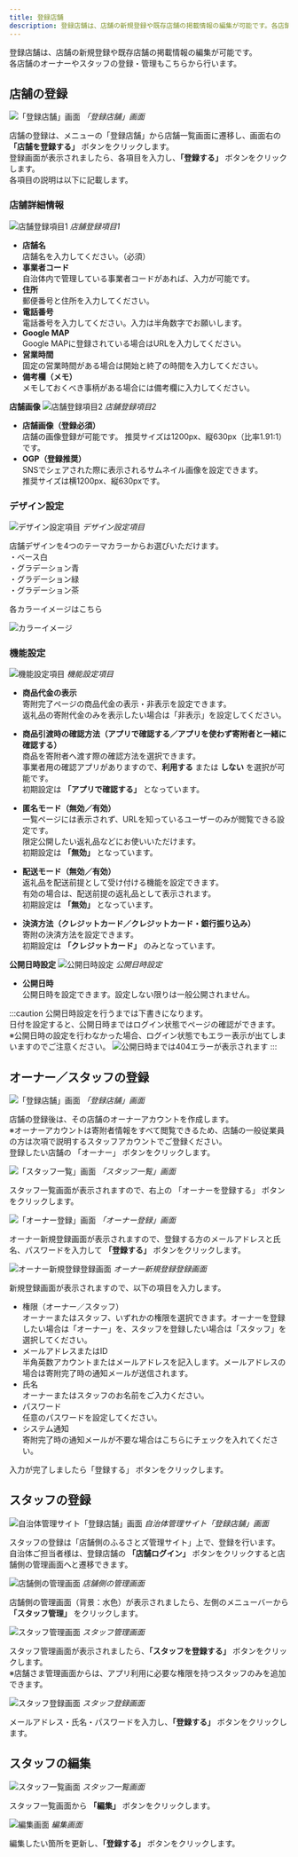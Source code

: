 ```yaml
---
title: 登録店舗
description: 登録店舗は、店舗の新規登録や既存店舗の掲載情報の編集が可能です。各店舗のオーナーやスタッフの登録・管理もこちらから行います。
---
```


登録店舗は、店舗の新規登録や既存店舗の掲載情報の編集が可能です。  
各店舗のオーナーやスタッフの登録・管理もこちらから行います。

## 店舗の登録
![「登録店舗」画面](../../../assets/images/lg_shop_01.png)
*「登録店舗」画面*

店舗の登録は、メニューの「登録店舗」から店舗一覧画面に遷移し、画面右の **「店舗を登録する」** ボタンをクリックします。  
登録画面が表示されましたら、各項目を入力し、**「登録する」** ボタンをクリックします。  
各項目の説明は以下に記載します。

### 店舗詳細情報

![店舗登録項目1](../../../assets/images/lg_shop_02.png)
*店舗登録項目1*

- **店舗名**  
店舗名を入力してください。（必須）
- **事業者コード**  
自治体内で管理している事業者コードがあれば、入力が可能です。
- **住所**  
郵便番号と住所を入力してください。
- **電話番号**  
電話番号を入力してください。入力は半角数字でお願いします。
- **Google MAP**  
Google MAPに登録されている場合はURLを入力してください。
- **営業時間**  
固定の営業時間がある場合は開始と終了の時間を入力してください。
- **備考欄（メモ）**  
メモしておくべき事柄がある場合には備考欄に入力してください。

**店舗画像**
![店舗登録項目2](../../../assets/images/lg_shop_03.png)
*店舗登録項目2*

- **店舗画像（登録必須）**  
店舗の画像登録が可能です。 
推奨サイズは1200px、縦630px（比率1.91:1）です。
- **OGP（登録推奨）**  
SNSでシェアされた際に表示されるサムネイル画像を設定できます。  
推奨サイズは横1200px、縦630pxです。

### デザイン設定
![デザイン設定項目](../../../assets/images/lg_shop_25.png)
*デザイン設定項目*

店舗デザインを4つのテーマカラーからお選びいただけます。  
・ベース白  
・グラデーション青  
・グラデーション緑  
・グラデーション茶  

各カラーイメージはこちら  

![カラーイメージ](../../../assets/images/lg_shop_26.png)


### 機能設定
![機能設定項目](../../../assets/images/lg_shop_04.png)
*機能設定項目*

- **商品代金の表示**  
寄附完了ページの商品代金の表示・非表示を設定できます。  
返礼品の寄附代金のみを表示したい場合は「非表示」を設定してください。

- **商品引渡時の確認方法（アプリで確認する／アプリを使わず寄附者と一緒に確認する）**  
商品を寄附者へ渡す際の確認方法を選択できます。  
事業者用の確認アプリがありますので、**利用する** または **しない** を選択が可能です。  
初期設定は **「アプリで確認する」** となっています。

- **匿名モード（無効／有効）**  
一覧ページには表示されず、URLを知っているユーザーのみが閲覧できる設定です。  
限定公開したい返礼品などにお使いいただけます。  
初期設定は **「無効」** となっています。

- **配送モード（無効／有効）**  
返礼品を配送前提として受け付ける機能を設定できます。  
有効の場合は、配送前提の返礼品として表示されます。  
初期設定は **「無効」** となっています。

- **決済方法（クレジットカード／クレジットカード・銀行振り込み）**  
寄附の決済方法を設定できます。  
初期設定は **「クレジットカード」** のみとなっています。

**公開日時設定**
![公開日時設定](../../../assets/images/lg_shop_05.png)
*公開日時設定*

- **公開日時**  
公開日時を設定できます。設定しない限りは一般公開されません。

:::caution
公開日時設定を行うまでは下書きになります。  
日付を設定すると、公開日時まではログイン状態でページの確認ができます。  
※公開日時の設定を行わなかった場合、ログイン状態でもエラー表示が出てしまいますのでご注意ください。
![公開日時までは404エラーが表示されます](../../../assets/images/lg_shop_06.png)
:::
## オーナー／スタッフの登録

![「登録店舗」画面](../../../assets/images/lg_shop_07.png)
*「登録店舗」画面*

店舗の登録後は、その店舗のオーナーアカウントを作成します。  
※オーナーアカウントは寄附者情報をすべて閲覧できるため、店舗の一般従業員の方は次項で説明するスタッフアカウントでご登録ください。  
登録したい店舗の 「オーナー」 ボタンをクリックします。

![「スタッフ一覧」画面](../../../assets/images/lg_shop_08.png)
*「スタッフ一覧」画面*

スタッフ一覧画面が表示されますので、右上の 「オーナーを登録する」 ボタンをクリックします。

![「オーナー登録」画面](../../../assets/images/lg_shop_09.png)
*「オーナー登録」画面*

オーナー新規登録画面が表示されますので、登録する方のメールアドレスと氏名、パスワードを入力して **「登録する」** ボタンをクリックします。

![オーナー新規登録登録画面](../../../assets/images/lg_shop_16.png)
*オーナー新規登録登録画面*

新規登録画面が表示されますので、以下の項目を入力します。  
- 権限（オーナー／スタッフ）  
  オーナーまたはスタッフ、いずれかの権限を選択できます。オーナーを登録したい場合は「オーナー」を、スタッフを登録したい場合は「スタッフ」を選択してください。
- メールアドレスまたはID  
  半角英数アカウントまたはメールアドレスを記入します。メールアドレスの場合は寄附完了時の通知メールが送信されます。
- 氏名  
  オーナーまたはスタッフのお名前をご入力ください。
- パスワード  
  任意のパスワードを設定してください。
- システム通知  
  寄附完了時の通知メールが不要な場合はこちらにチェックを入れてください。

入力が完了しましたら「登録する」 ボタンをクリックします。

## スタッフの登録

![自治体管理サイト「登録店舗」画面](../../../assets/images/lg_shop_10.png)
*自治体管理サイト「登録店舗」画面*

スタッフの登録は「店舗側のふるさとズ管理サイト」上で、登録を行います。  
自治体ご担当者様は、登録店舗の **「店舗ログイン」** ボタンをクリックすると店舗側の管理画面へと遷移できます。

![店舗側の管理画面](../../../assets/images/lg_shop_11.png)
*店舗側の管理画面*

店舗側の管理画面（背景：水色）が表示されましたら、左側のメニューバーから **「スタッフ管理」** をクリックします。

![スタッフ管理画面](../../../assets/images/lg_shop_12.png)
*スタッフ管理画面*

スタッフ管理画面が表示されましたら、**「スタッフを登録する」** ボタンをクリックします。  
※店舗さま管理画面からは、アプリ利用に必要な権限を持つスタッフのみを追加できます。

![スタッフ登録画面](../../../assets/images/lg_shop_13.png)
*スタッフ登録画面*

メールアドレス・氏名・パスワードを入力し、**「登録する」** ボタンをクリックします。

## スタッフの編集

![スタッフ一覧画面](../../../assets/images/lg_shop_14.png)
*スタッフ一覧画面*

スタッフ一覧画面から **「編集」** ボタンをクリックします。

![編集画面](../../../assets/images/lg_shop_15.png)
*編集画面*

編集したい箇所を更新し、**「登録する」** ボタンをクリックします。